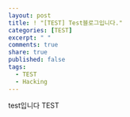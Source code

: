 ```yaml
---
layout: post
title: ! "[TEST] Test블로그입니다."
categories: [TEST]
excerpt: " "
comments: true
share: true
published: false
tags:
  - TEST
  - Hacking
---
```

test입니다
TEST
